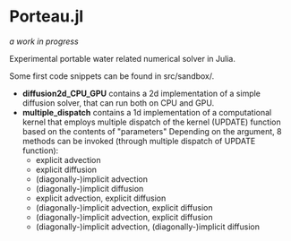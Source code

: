 # Porteau.jl
*a work in progress*

Experimental portable water related numerical solver in Julia.

Some first code snippets can be found in src/sandbox/.

- <b>diffusion2d_CPU_GPU</b> contains a 2d implementation of a simple diffusion solver, that can run both on CPU and GPU.
- <b>multiple_dispatch</b> contains a 1d implementation of a computational kernel that employs multiple dispatch of the kernel (UPDATE) function
based on the contents of "parameters"
Depending on the argument, 8 methods can be invoked
(through multiple dispatch of UPDATE function):
  - explicit advection
  - explicit diffusion
  - (diagonally-)implicit advection
  - (diagonally-)implicit diffusion
  - explicit advection, explicit diffusion
  - (diagonally-)implicit advection, explicit diffusion
  - (diagonally-)implicit advection, explicit diffusion
  - (diagonally-)implicit advection, (diagonally-)implicit diffusion
